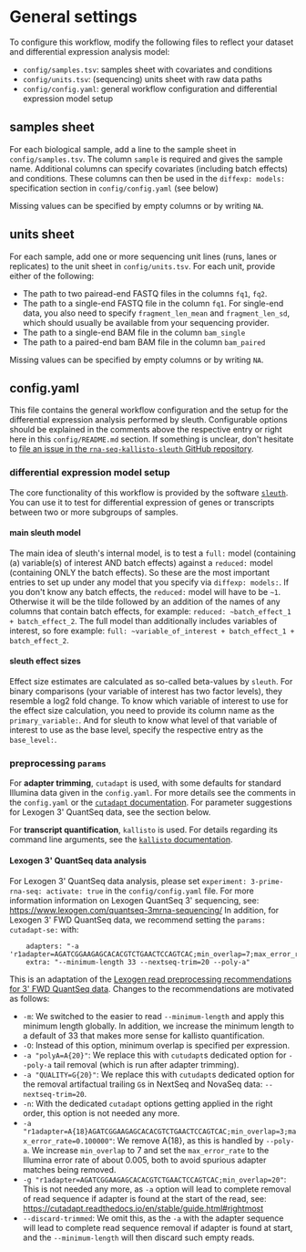 # General settings

To configure this workflow, modify the following files to reflect your dataset and differential expression analysis model:
* `config/samples.tsv`: samples sheet with covariates and conditions
* `config/units.tsv`: (sequencing) units sheet with raw data paths
* `config/config.yaml`: general workflow configuration and differential expression model setup

## samples sheet

For each biological sample, add a line to the sample sheet in `config/samples.tsv`.
The column `sample` is required and gives the sample name.
Additional columns can specify covariates (including batch effects) and conditions.
These columns can then be used in the `diffexp: models:` specification section in `config/config.yaml` (see below)

Missing values can be specified by empty columns or by writing `NA`.

## units sheet

For each sample, add one or more sequencing unit lines (runs, lanes or replicates) to the unit sheet in `config/units.tsv`.
For each unit, provide either of the following:
* The path to two pairead-end FASTQ files in the columns `fq1`, `fq2`.
* The path to a single-end FASTQ file in the column `fq1`.
  For single-end data, you also need to specify `fragment_len_mean` and `fragment_len_sd`, which should usually be available from your sequencing provider.
* The path to a single-end BAM file in the column `bam_single`
* The path to a paired-end bam BAM file in the column `bam_paired`

Missing values can be specified by empty columns or by writing `NA`.

## config.yaml

This file contains the general workflow configuration and the setup for the differential expression analysis performed by sleuth.
Configurable options should be explained in the comments above the respective entry or right here in this `config/README.md` section.
If something is unclear, don't hesitate to [file an issue in the `rna-seq-kallisto-sleuth` GitHub repository](https://github.com/snakemake-workflows/rna-seq-kallisto-sleuth/issues/new/choose).

### differential expression model setup

The core functionality of this workflow is provided by the software [`sleuth`](https://pachterlab.github.io/sleuth/about).
You can use it to test for differential expression of genes or transcripts between two or more subgroups of samples.

#### main sleuth model

The main idea of sleuth's internal model, is to test a `full:` model (containing (a) variable(s) of interest AND batch effects) against a `reduced:` model (containing ONLY the batch effects).
So these are the most important entries to set up under any model that you specify via `diffexp: models:`.
If you don't know any batch effects, the `reduced:` model will have to be `~1`.
Otherwise it will be the tilde followed by an addition of the names of any columns that contain batch effects, for example: `reduced: ~batch_effect_1 + batch_effect_2`.
The full model than additionally includes variables of interest, so fore example: `full: ~variable_of_interest + batch_effect_1 + batch_effect_2`.

#### sleuth effect sizes

Effect size estimates are calculated as so-called beta-values by `sleuth`.
For binary comparisons (your variable of interest has two factor levels), they resemble a log2 fold change.
To know which variable of interest to use for the effect size calculation, you need to provide its column name as the `primary_variable:`.
And for sleuth to know what level of that variable of interest to use as the base level, specify the respective entry as the `base_level:`.

### preprocessing `params`

For **adapter trimming**, `cutadapt` is used, with some defaults for standard Illumina data given in the `config.yaml`.
For more details see the comments in the `config.yaml` or the [`cutadapt` documentation](https://cutadapt.readthedocs.io).
For parameter suggestions for Lexogen 3' QuantSeq data, see the section below.

For **transcript quantification**, `kallisto` is used.
For details regarding its command line arguments, see the [`kallisto` documentation](https://pachterlab.github.io/kallisto/manual).

#### Lexogen 3' QuantSeq data analysis

For Lexogen 3' QuantSeq data analysis, please set `experiment: 3-prime-rna-seq: activate: true` in the `config/config.yaml` file.
For more information information on Lexogen QuantSeq 3' sequencing, see: https://www.lexogen.com/quantseq-3mrna-sequencing/
In addition, for Lexogen 3' FWD QuantSeq data, we recommend setting the `params: cutadapt-se:` with:
```
    adapters: "-a 'r1adapter=AGATCGGAAGAGCACACGTCTGAACTCCAGTCAC;min_overlap=7;max_error_rate=0.005'"
    extra: "--minimum-length 33 --nextseq-trim=20 --poly-a"
```
This is an adaptation of the [Lexogen read preprocessing recommendations for 3' FWD QuantSeq data](https://faqs.lexogen.com/faq/what-is-the-adapter-sequence-i-need-to-use-for-t-1).
Changes to the recommendations are motivated as follows:
* `-m`: We switched to the easier to read `--minimum-length` and apply this minimum length globally. In addition, we increase the minimum length to a default of 33 that makes more sense for kallisto quantification.
* `-O`: Instead of this option, minimum overlap is specified per expression.
* `-a "polyA=A{20}"`: We replace this with `cutudapt`s dedicated option for `--poly-a` tail removal (which is run after adapter trimming).
* `-a "QUALITY=G{20}"`: We replace this with `cutudapt`s dedicated option for the removal artifactual trailing `G`s in NextSeq and NovaSeq data: `--nextseq-trim=20`.
* `-n`: With the dedicated `cutadapt` options getting applied in the right order, this option is not needed any more.
* `-a "r1adapter=A{18}AGATCGGAAGAGCACACGTCTGAACTCCAGTCAC;min_overlap=3;max_error_rate=0.100000"`: We remove A{18}, as this is handled by `--poly-a`. We increase `min_overlap` to 7 and set the `max_error_rate` to the Illumina error rate of about 0.005, both to avoid spurious adapter matches being removed.
* `-g "r1adapter=AGATCGGAAGAGCACACGTCTGAACTCCAGTCAC;min_overlap=20"`: This is not needed any more, as `-a` option will lead to complete removal of read sequence if adapter is found at the start of the read, see: https://cutadapt.readthedocs.io/en/stable/guide.html#rightmost
* `--discard-trimmed`: We omit this, as the `-a` with the adapter sequence will lead to complete read sequence removal if adapter is found at start, and the `--minimum-length` will then discard such empty reads.

